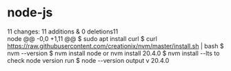 # node-js

 11 changes: 11 additions & 0 deletions11  
node
@@ -0,0 +1,11 @@
$ sudo apt install curl 
$ curl https://raw.githubusercontent.com/creationix/nvm/master/install.sh | bash
$ nvm --version
$ nvm install node
or nvm install 20.4.0
$ nvm install --lts
to check node version
run
$ node --version
output
v 20.4.0

